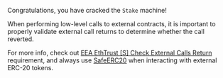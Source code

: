 Congratulations, you have cracked the `Stake` machine!

When performing low-level calls to external contracts, it is important to properly validate external call returns to determine whether the call reverted.

For more info, check out [EEA EthTrust [S] Check External Calls Return](https://entethalliance.github.io/eta-registry/security-levels-spec.html#req-1-check-return) requirement, and always use [SafeERC20](https://github.com/OpenZeppelin/openzeppelin-contracts/blob/master/contracts/token/ERC20/utils/SafeERC20.sol) when interacting with external ERC-20 tokens.